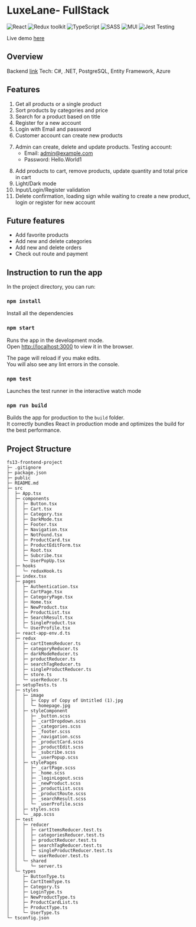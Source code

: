 # LuxeLane- FullStack

![React](https://img.shields.io/badge/React-v.18-blue)
![Redux toolkit](https://img.shields.io/badge/Redux-v.1.9-purple)
![TypeScript](https://img.shields.io/badge/TypeScript-v.4.9-green)
![SASS](https://img.shields.io/badge/SASS-v.4.9-hotpink)
![MUI](https://img.shields.io/badge/MUI-v.5.11-yellow)
![Jest Testing](https://img.shields.io/badge/Jest-v.27.5-orange)

Live demo [here](https://luxelane.netlify.app/)

## Overview

Backend [link](https://luxelane.azurewebsites.net/swagger/index.html)
Tech: C#, .NET, PostgreSQL, Entity Framework, Azure

## Features

1. Get all products or a single product
2. Sort products by categories and price
3. Search for a product based on title
4. Register for a new account
5. Login with Email and password
6. Customer account can create new products
<!-- 5. In the profile page, customer will see their information, address and past orders -->
7. Admin can create, delete and update products. Testing account:
   - Email: admin@example.com
   - Password: Hello.World1
<!-- 5. Addmin can see a list of users account, delete, and update them -->
8. Add products to cart, remove products, update quantity and total price in cart
9. Light/Dark mode
10. Input/Login/Register validation
11. Delete confirmation, loading sign while waiting to create a new product, login or register for new account

## Future features


- Add favorite products
- Add new and delete categories
- Add new and delete orders
- Check out route and payment


## Instruction to run the app

In the project directory, you can run:

### `npm install`

Install all the dependencies

### `npm start`

Runs the app in the development mode.\
Open [http://localhost:3000](http://localhost:3000) to view it in the browser.

The page will reload if you make edits.\
You will also see any lint errors in the console.

### `npm test`

Launches the test runner in the interactive watch mode

### `npm run build`

Builds the app for production to the `build` folder.\
It correctly bundles React in production mode and optimizes the build for the best performance.

## Project Structure

```
fs13-frontend-project
├─ .gitignore
├─ package.json
├─ public
├─ README.md
├─ src
│  ├─ App.tsx
│  ├─ components
│  │  ├─ Button.tsx
│  │  ├─ Cart.tsx
│  │  ├─ Category.tsx
│  │  ├─ DarkMode.tsx
│  │  ├─ Footer.tsx
│  │  ├─ Navigation.tsx
│  │  ├─ NotFound.tsx
│  │  ├─ ProductCard.tsx
│  │  ├─ ProductEditForm.tsx
│  │  ├─ Root.tsx
│  │  ├─ Subcribe.tsx
│  │  └─ UserPopUp.tsx
│  ├─ hooks
│  │  └─ reduxHook.ts
│  ├─ index.tsx
│  ├─ pages
│  │  ├─ Authentication.tsx
│  │  ├─ CartPage.tsx
│  │  ├─ CategoryPage.tsx
│  │  ├─ Home.tsx
│  │  ├─ NewProduct.tsx
│  │  ├─ ProductList.tsx
│  │  ├─ SearchResult.tsx
│  │  ├─ SingleProduct.tsx
│  │  └─ UserProfile.tsx
│  ├─ react-app-env.d.ts
│  ├─ redux
│  │  ├─ cartItemsReducer.ts
│  │  ├─ categoryReducer.ts
│  │  ├─ darkModeReducer.ts
│  │  ├─ productReducer.ts
│  │  ├─ searchTagReducer.ts
│  │  ├─ singleProductReducer.ts
│  │  ├─ store.ts
│  │  └─ userReducer.ts
│  ├─ setupTests.ts
│  ├─ styles
│  │  ├─ image
│  │  │  ├─ Copy of Copy of Untitled (1).jpg
│  │  │  └─ homepage.jpg
│  │  ├─ styleComponent
│  │  │  ├─ _button.scss
│  │  │  ├─ _cartDropdown.scss
│  │  │  ├─ _categories.scss
│  │  │  ├─ _footer.scss
│  │  │  ├─ _navigation.scss
│  │  │  ├─ _productCard.scss
│  │  │  ├─ _productEdit.scss
│  │  │  ├─ _subcribe.scss
│  │  │  └─ _userPopup.scss
│  │  ├─ stylePages
│  │  │  ├─ _cartPage.scss
│  │  │  ├─ _home.scss
│  │  │  ├─ _loginLogout.scss
│  │  │  ├─ _newProduct.scss
│  │  │  ├─ _productList.scss
│  │  │  ├─ _productRoute.scss
│  │  │  ├─ _searchResult.scss
│  │  │  └─ _userProfile.scss
│  │  ├─ styles.scss
│  │  └─ _app.scss
│  ├─ test
│  │  ├─ reducer
│  │  │  ├─ cartItemsReducer.test.ts
│  │  │  ├─ categoriesReducer.test.ts
│  │  │  ├─ productReducer.test.ts
│  │  │  ├─ searchTagReducer.test.ts
│  │  │  ├─ singleProductReducer.test.ts
│  │  │  └─ userReducer.test.ts
│  │  └─ shared
│  │     └─ server.ts
│  └─ types
│     ├─ ButtonType.ts
│     ├─ CartItemType.ts
│     ├─ Category.ts
│     ├─ LoginType.ts
│     ├─ NewProductType.ts
│     ├─ ProductCardList.ts
│     ├─ ProductType.ts
│     └─ UserType.ts
└─ tsconfig.json

```
